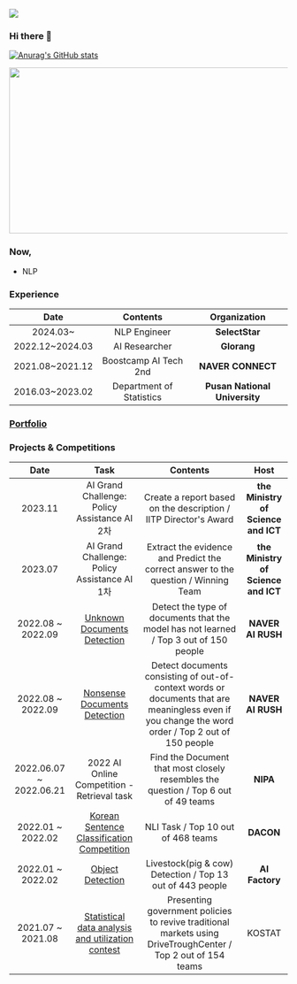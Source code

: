 <a href="https://jjonhwa.github.io/" target="_blank"><img src="https://img.shields.io/badge/-Blog-brightgreen?style=plastic&logo=#00ED00&logoColor=57B118"/></a>

### Hi there 👋
[![Anurag's GitHub stats](https://github-readme-stats.vercel.app/api?username=jjonhwa)](https://github.com/jjonhwa/github-readme-stats)

<a href="https://github.com/jjonhwa/gitanimals">
<img
  src="https://render.gitanimals.org/farms/jjonhwa"
  width="600"
  height="300"
/>
</a>

### Now,
- NLP


### Experience

| **Date** | **Contents** | **Organization** |
|:--------:|:--------:|:--------:|
| 2024.03~ | NLP Engineer | **SelectStar** |
| 2022.12~2024.03 | AI Researcher | **Glorang** |
| 2021.08~2021.12 | Boostcamp AI Tech 2nd | **NAVER CONNECT** |
|	2016.03~2023.02 |	Department of Statistics |	**Pusan National University** |

### [Portfolio](https://www.notion.so/09dfb64be5ac44e7a30b873e8d76b7d2)

### Projects & Competitions

| **Date** | **Task** |**Contents** | **Host** |
|:--------:|:--------:|:--------:|:--------:| 
| 2023.11 | AI Grand Challenge: Policy Assistance AI 2차 | Create a report based on the description / IITP Director's Award | **the Ministry of Science and ICT** |
| 2023.07 | AI Grand Challenge: Policy Assistance AI 1차 | Extract the evidence and Predict the correct answer to the question / Winning Team | **the Ministry of Science and ICT** |
| 2022.08 ~ 2022.09 | [Unknown Documents Detection](https://github.com/jjonhwa/clova-airush-2022/tree/main/AIRUSH_ROUND_2) | Detect the type of documents that the model has not learned / Top 3 out of 150 people | **NAVER AI RUSH**|
| 2022.08 ~ 2022.09 | [Nonsense Documents Detection](https://github.com/jjonhwa/clova-airush-2022/tree/main/AIRUSH_ROUND_1) | Detect documents consisting of out-of-context words or documents that are meaningless even if you change the word order / Top 2 out of 150 people | **NAVER AI RUSH**|
| 2022.06.07 ~ 2022.06.21 | 2022 AI Online Competition - Retrieval task | Find the Document that most closely resembles the question / Top 6 out of 49 teams | **NIPA**|
| 2022.01 ~ 2022.02 | [Korean Sentence Classification Competition](https://github.com/jjonhwa/KLUE-NLI) | NLI Task / Top 10 out of 468 teams | **DACON**|
| 2022.01 ~ 2022.02 | [Object Detection](https://github.com/jjonhwa/AI_SPARK_CHALLENG_Object_Detection) | Livestock(pig & cow) Detection / Top 13 out of 443 people | **AI Factory**|
| 2021.07 ~ 2021.08 | [Statistical data analysis and utilization contest](https://github.com/jjonhwa/Policy-to-utilize-DT-in-traditional-markets) | Presenting government policies to revive traditional markets using DriveTroughCenter / Top 2 out of 154 teams | KOSTAT |
